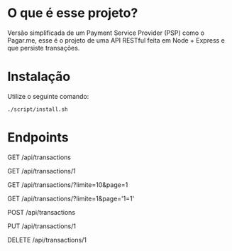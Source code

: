 # O que é esse projeto?

Versão simplificada de um Payment Service Provider (PSP) como o Pagar.me, esse é o projeto de uma API RESTful feita em Node + Express e que persiste transações.

# Instalação

Utilize o seguinte comando:

```
./script/install.sh
```

# Endpoints

GET /api/transactions

GET /api/transactions/1

GET /api/transactions/?limite=10&page=1

GET /api/transactions/?limite=1&page='1=1'

POST /api/transactions

PUT /api/transactions/1

DELETE /api/transactions/1